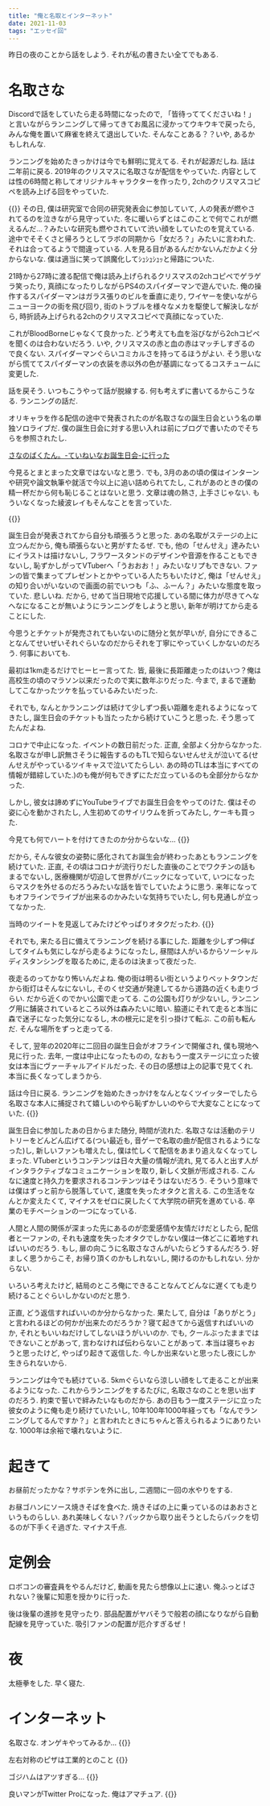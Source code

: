 ```yaml
---
title: "俺と名取とインターネット"
date: 2021-11-03
tags: "エッセイ回"
---
```


昨日の夜のことから話をしよう. それが私の書きたい全てでもある.
# 名取さな
Discordで話をしていたら走る時間になったので, 「皆待っててくださいね！」と言いながらランニングして帰ってきてお風呂に浸かってウキウキで戻ったら, みんな俺を置いて麻雀を終えて退出していた. そんなことある？？いや, あるかもしれんな.

ランニングを始めたきっかけは今でも鮮明に覚えてる. それが起源だしね. 話は二年前に戻る. 2019年のクリスマスに名取さなが配信をやっていた. 内容としては性の6時間と称してオリジナルキャラクターを作ったり, 2chのクリスマスコピペを読み上げる回をやっていた. 

{{<youtube F6Y-mKOoKpo>}}
その日, 僕は研究室で合同の研究発表会に参加していて, 人の発表が燃やされてるのを泣きながら見守っていた. 冬に暖いらずとはこのことで何でこれが燃えるんだ...？みたいな研究も燃やされていて渋い顔をしていたのを覚えている. 途中でそそくさと帰ろうとしてラボの同期から「女だろ？」みたいに言われた. それは合ってるようで間違っている. 人を見る目があるんだかないんだかよく分からないな. 僕は適当に笑って誤魔化してｼｭｼｭｼｭｯと帰路についた.

21時から27時に渡る配信で俺は読み上げられるクリスマスの2chコピペでゲラゲラ笑ったり, 真顔になったりしながらPS4のスパイダーマンで遊んでいた. 俺の操作するスパイダーマンはガラス張りのビルを垂直に走り, ワイヤーを使いながらニューヨークの街を飛び回り, 街のトラブルを様々なメカを駆使して解決しながら, 時折読み上げられる2chのクリスマスコピペで真顔になっていた. 

これがBloodBorneじゃなくて良かった. どう考えても血を浴びながら2chコピペを聞くのは合わないだろう. いや, クリスマスの赤と血の赤はマッチしすぎるので良くない. スパイダーマンぐらいコミカルさを持ってるほうがよい. そう思いながら慌ててスパイダーマンの衣装を赤以外の色が基調になってるコスチュームに変更した.

話を戻そう. いつもこうやって話が脱線する. 何も考えずに書いてるからこうなる. ランニングの話だ.

オリキャラを作る配信の途中で発表されたのが名取さなの誕生日会という名の単独ソロライブだ. 僕の誕生日会に対する思い入れは前にブログで書いたのでそちらを参照されたし. 

[さなのばくたん。-ていねいなお誕生日会-に行った ](https://blog.oino.li/posts/natoribirth2021/)

今見るとまとまった文章ではないなと思う. でも, 3月のあの頃の僕はインターンや研究や論文執筆や就活で今以上に追い詰められてたし, これがあのときの僕の精一杯だから何も恥じることはないと思う. 文章は魂の熱さ, 上手さじゃない. もういなくなった綾波レイもそんなことを言っていた.

{{<tweet user="dango_bot" id="1384449532251963392">}}

誕生日会が発表されてから自分も頑張ろうと思った. あの名取がステージの上に立つんだから, 俺も頑張らないと男がすたるぜ. でも, 他の「せんせえ」達みたいにイラストは描けないし, フラワースタンドのデザインや音源を作ることもできないし, 恥ずかしがってVTuberへ「うおおお！」みたいなリプもできない. ファンの皆で集まってプレゼントとかやっている人たちもいたけど, 俺は「せんせえ」の知り合いがいないので画面の前でいつも「ふ、ふーん？」みたいな態度を取っていた. 悲しいね. だから, せめて当日現地で応援している間に体力が尽きてへなへなになることが無いようにランニングをしようと思い, 新年が明けてから走ることにした.

今思うとチケットが発売されてもいないのに随分と気が早いが, 自分にできることなんてせいぜいそれぐらいなのだからそれを丁寧にやっていくしかないのだろう. 何事においても.

最初は1km走るだけでヒーヒー言ってた. 皆, 最後に長距離走ったのはいつ？俺は高校生の頃のマラソン以来だったので実に数年ぶりだった. 今まで, まるで運動してこなかったツケを払っているみたいだった.

それでも, なんとかランニングは続けて少しずつ長い距離を走れるようになってきたし, 誕生日会のチケットも当たったから続けていこうと思った. そう思ってたんだよね.

コロナで中止になった. イベントの数日前だった. 正直, 全部よく分からなかった. 名取さなが申し訳無さそうに報告するのもTLで知らないせんせえが泣いてる(せんせえがやっているツイキャスで泣いてたらしい. あの時のTLは本当にすべての情報が錯綜していた.)のも俺が何もできずにただ立っているのも全部分からなかった.

しかし, 彼女は諦めずにYouTubeライブでお誕生日会をやってのけた. 僕はその姿に心を動かされたし, 人生初めてのサイリウムを折ってみたし, ケーキも買った.

今見ても何でハートを付けてきたのか分からないな...
{{<tweet user="dango_bot" id="1236252829687275520">}}

だから, そんな彼女の姿勢に感化されてお誕生会が終わったあともランニングを続けていた. 正直, その頃はコロナが流行りだした直後のことでワクチンの話もまるでないし, 医療機関が切迫して世界がパニックになっていて, いつになったらマスクを外せるのだろうみたいな話を皆でしていたように思う. 来年になってもオフラインでライブが出来るのかみたいな気持ちでいたし, 何も見通しが立ってなかった.

当時のツイートを見返してみたけどやっぱりオタクだったわ.
{{<tweet user="dango_bot" id="1238465214829359107">}}

それでも, 来たる日に備えてランニングを続ける事にした. 距離を少しずつ伸ばしてタイムも気にしながら走るようになったし, 昼間は人がいるからソーシャルディスタンシングを取るために, 走るのは決まって夜だった.

夜走るのってかなり怖いんだよね. 俺の街は明るい街というよりベットタウンだから街灯はそんなにないし, そのくせ交通が発達してるから道路の近くも走りづらい. だから近くのでかい公園で走ってる. この公園も灯りが少ないし, ランニング用に舗装されているところ以外は森みたいに暗い. 脇道にそれて走ると本当に森で迷子になった気分になるし, 木の根元に足を引っ掛けて転ぶ. この前も転んだ. そんな場所をずっと走ってる.

そして, 翌年の2020年に二回目の誕生日会がオフラインで開催され, 僕も現地へ見に行った. 去年, 一度は中止になったものの, なおもう一度ステージに立った彼女は本当にヴァーチャルアイドルだった. その日の感想は上の記事で見てくれ. 本当に長くなってしまうから. 

話は今日に戻る. ランニングを始めたきっかけをなんとなくツイッターでしたら名取さな本人に捕捉されて嬉しいのやら恥ずかしいのやらで大変なことになっていた.
{{<tweet user="dango_bot" id="1455576716894564352">}}

誕生日会に参加したあの日からまた随分, 時間が流れた. 名取さなは活動のテリトリーをどんどん広げてる(つい最近も, 音ゲーで名取の曲が配信されるようになった)し, 新しいファンも増えたし, 僕は忙しくて配信をあまり追えなくなってしまった. VTuberというコンテンツは日々大量の情報が流れ, 見てる人と出す人がインタラクティブなコミュニケーションを取り, 新しく文脈が形成される. こんなに速度と持久力を要求されるコンテンツはそうはないだろう. そういう意味では僕はずっと前から脱落していて, 速度を失ったオタクと言える. この生活をなんとか変えたくて, マイナスをゼロに戻したくて大学院の研究を進めている. 卒業のモチベーションの一つになっている.

人間と人間の関係が深まった先にあるのが恋愛感情や友情だけだとしたら, 配信者と一ファンの, それも速度を失ったオタクでしかない僕は一体どこに着地すればいいのだろう.
もし, 扉の向こうに名取さなさんがいたらどうするんだろう. 好ましく思うからこそ, お帰り頂くのかもしれないし, 開けるのかもしれない. 分からない.

いろいろ考えたけど, 結局のところ俺にできることなんてどんなに遅くても走り続けることぐらいしかないのだと思う.

正直, どう返信すればいいのか分からなかった. 果たして, 自分は「ありがとう」と言われるほどの何かが出来たのだろうか？寝て起きてから返信すればいいのか, それともいいねだけしてしないほうがいいのか. でも, クールぶったままではできないことがあって, 言わなければ伝わらないことがあって. 本当は寝ちゃおうと思ったけど, やっぱり起きて返信した. 今しか出来ないと思ったし夜にしか生きられないから.

ランニングは今でも続けている. 5kmぐらいなら涼しい顔をして走ることが出来るようになった. これからランニングをするたびに, 名取さなのことを思い出すのだろう. 約束で誓いで絆みたいなものだから. あの日もう一度ステージに立った彼女のように俺も走り続けていたいし, 10年100年1000年経っても「なんでランニングしてるんですか？」と言われたときにちゃんと答えられるようにありたいな. 1000年は余裕で壊れないように.
# 起きて

お昼前だったかな？サボテンを外に出し, 二週間に一回の水やりをする.

お昼ゴハンにソース焼きそばを食べた. 焼きそばの上に乗っているのはあおさというものらしい. あれ美味しくない？パックから取り出そうとしたらパックを切るのが下手くそ過ぎた. マイナス千点.

# 定例会
ロボコンの審査員をやるんだけど, 動画を見たら想像以上に速い. 俺ふっとばされない？後輩に知恵を授かりに行った.

後は後輩の進捗を見守ったり. 部品配置がヤバそうで般若の顔になりながら自動配線を見守っていた. 吸引ファンの配置が厄介すぎるぜ！

# 夜
太極拳をした. 早く寝た.

# インターネット
名取さな. オンゲキやってみるか...
{{<youtube HVzi-LTwiSw>}}

左右対称のピザは工業的とのこと
{{<tweet user="dango_bot" id="1455789854726361090">}}

ゴジハムはアツすぎる...
{{<tweet user="dango_bot" id="1455876564944506889">}}

良いマンがTwitter Proになった. 俺はアマチュア.
{{<tweet user="dango_bot" id="1455884786375925763">}}